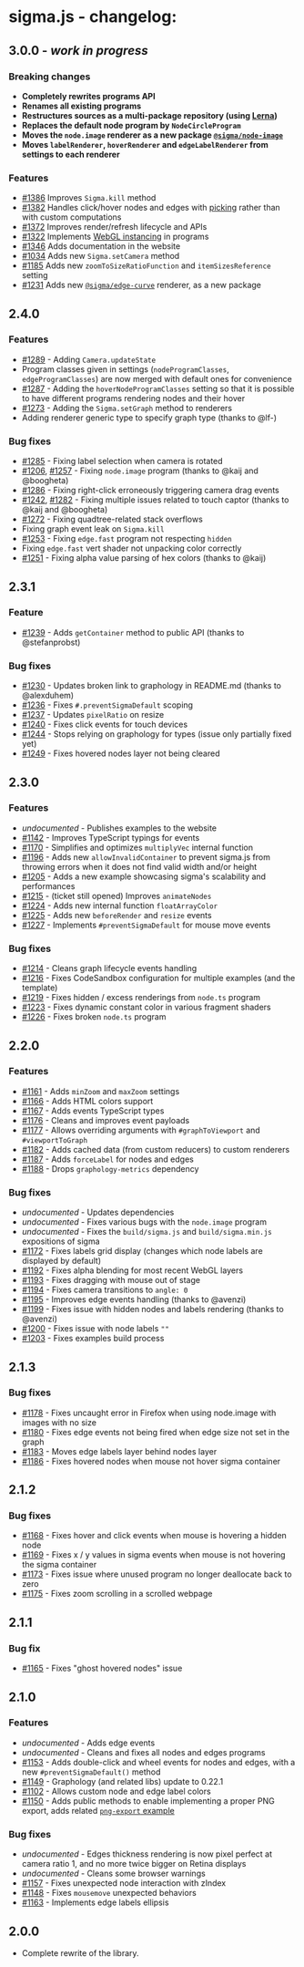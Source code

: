 # sigma.js - changelog:

## 3.0.0 - _work in progress_

### Breaking changes

- **Completely rewrites programs API**
- **Renames all existing programs**
- **Restructures sources as a multi-package repository (using [Lerna](https://lerna.js.org/))**
- **Replaces the default node program by `NodeCircleProgram`**
- **Moves the `node.image` renderer as a new package [`@sigma/node-image`](https://www.npmjs.com/package/@sigma/node-image)**
- **Moves `labelRenderer`, `hoverRenderer` and `edgeLabelRenderer` from settings to each renderer**

### Features

- [#1386](https://github.com/jacomyal/sigma.js/issues/1386) Improves `Sigma.kill` method
- [#1382](https://github.com/jacomyal/sigma.js/issues/1382) Handles click/hover nodes and edges with [picking](https://webglfundamentals.org/webgl/lessons/webgl-picking.html) rather than with custom computations
- [#1372](https://github.com/jacomyal/sigma.js/issues/1372) Improves render/refresh lifecycle and APIs
- [#1322](https://github.com/jacomyal/sigma.js/issues/1322) Implements [WebGL instancing](https://developer.mozilla.org/en-US/docs/Web/API/WebGL2RenderingContext/drawArraysInstanced) in programs
- [#1346](https://github.com/jacomyal/sigma.js/issues/1346) Adds documentation in the website
- [#1034](https://github.com/jacomyal/sigma.js/issues/1034) Adds new `Sigma.setCamera` method
- [#1185](https://github.com/jacomyal/sigma.js/issues/1185) Adds new `zoomToSizeRatioFunction` and `itemSizesReference` setting
- [#1231](https://github.com/jacomyal/sigma.js/issues/1231) Adds new [`@sigma/edge-curve`](https://www.npmjs.com/package/@sigma/edge-curve) renderer, as a new package

## 2.4.0

### Features

- [#1289](https://github.com/jacomyal/sigma.js/issues/1289) - Adding `Camera.updateState`
- Program classes given in settings (`nodeProgramClasses`, `edgeProgramClasses`) are now merged with default ones for convenience
- [#1287](https://github.com/jacomyal/sigma.js/pull/1287) - Adding the `hoverNodeProgramClasses` setting so that it is possible to have different programs rendering nodes and their hover
- [#1273](https://github.com/jacomyal/sigma.js/issues/1273) - Adding the `Sigma.setGraph` method to renderers
- Adding renderer generic type to specify graph type (thanks to @lf-)

### Bug fixes

- [#1285](https://github.com/jacomyal/sigma.js/issues/1285) - Fixing label selection when camera is rotated
- [#1206](https://github.com/jacomyal/sigma.js/pull/1206), [#1257](https://github.com/jacomyal/sigma.js/issues/1257) - Fixing `node.image` program (thanks to @kaij and @boogheta)
- [#1286](https://github.com/jacomyal/sigma.js/issues/1286) - Fixing right-click erroneously triggering camera drag events
- [#1242](https://github.com/jacomyal/sigma.js/pull/1242), [#1282](https://github.com/jacomyal/sigma.js/pull/1282) - Fixing multiple issues related to touch captor (thanks to @kaij and @boogheta)
- [#1272](https://github.com/jacomyal/sigma.js/issues/1272) - Fixing quadtree-related stack overflows
- Fixing graph event leak on `Sigma.kill`
- [#1253](https://github.com/jacomyal/sigma.js/issues/1253) - Fixing `edge.fast` program not respecting `hidden`
- Fixing `edge.fast` vert shader not unpacking color correctly
- [#1251](https://github.com/jacomyal/sigma.js/pull/1251) - Fixing alpha value parsing of hex colors (thanks to @kaij)

## 2.3.1

### Feature

- [#1239](https://github.com/jacomyal/sigma.js/pull/1239) - Adds `getContainer` method to public API (thanks to @stefanprobst)

### Bug fixes

- [#1230](https://github.com/jacomyal/sigma.js/pull/1230) - Updates broken link to graphology in README.md (thanks to @alexduhem)
- [#1236](https://github.com/jacomyal/sigma.js/issues/1236) - Fixes `#.preventSigmaDefault` scoping
- [#1237](https://github.com/jacomyal/sigma.js/issues/1237) - Updates `pixelRatio` on resize
- [#1240](https://github.com/jacomyal/sigma.js/issues/1240) - Fixes click events for touch devices
- [#1244](https://github.com/jacomyal/sigma.js/issues/1244) - Stops relying on graphology for types (issue only partially fixed yet)
- [#1249](https://github.com/jacomyal/sigma.js/issues/1249) - Fixes hovered nodes layer not being cleared

## 2.3.0

### Features

- _undocumented_ - Publishes examples to the website
- [#1142](https://github.com/jacomyal/sigma.js/issues/1142) - Improves TypeScript typings for events
- [#1170](https://github.com/jacomyal/sigma.js/issues/1170) - Simplifies and optimizes `multiplyVec` internal function
- [#1196](https://github.com/jacomyal/sigma.js/issues/1196) - Adds new `allowInvalidContainer` to prevent sigma.js from throwing errors when it does not find valid width and/or height
- [#1205](https://github.com/jacomyal/sigma.js/issues/1205) - Adds a new example showcasing sigma's scalability and performances
- [#1215](https://github.com/jacomyal/sigma.js/issues/1215) - (ticket still opened) Improves `animateNodes`
- [#1224](https://github.com/jacomyal/sigma.js/issues/1224) - Adds new internal function `floatArrayColor`
- [#1225](https://github.com/jacomyal/sigma.js/issues/1225) - Adds new `beforeRender` and `resize` events
- [#1227](https://github.com/jacomyal/sigma.js/issues/1227) - Implements `#preventSigmaDefault` for mouse move events

### Bug fixes

- [#1214](https://github.com/jacomyal/sigma.js/issues/1214) - Cleans graph lifecycle events handling
- [#1216](https://github.com/jacomyal/sigma.js/issues/1216) - Fixes CodeSandbox configuration for multiple examples (and the template)
- [#1219](https://github.com/jacomyal/sigma.js/issues/1219) - Fixes hidden / excess renderings from `node.ts` program
- [#1223](https://github.com/jacomyal/sigma.js/issues/1223) - Fixes dynamic constant color in various fragment shaders
- [#1226](https://github.com/jacomyal/sigma.js/issues/1226) - Fixes broken `node.ts` program

## 2.2.0

### Features

- [#1161](https://github.com/jacomyal/sigma.js/issues/1161) - Adds `minZoom` and `maxZoom` settings
- [#1166](https://github.com/jacomyal/sigma.js/issues/1166) - Adds HTML colors support
- [#1167](https://github.com/jacomyal/sigma.js/issues/1167) - Adds events TypeScript types
- [#1176](https://github.com/jacomyal/sigma.js/issues/1176) - Cleans and improves event payloads
- [#1177](https://github.com/jacomyal/sigma.js/issues/1177) - Allows overriding arguments with `#graphToViewport` and `#viewportToGraph`
- [#1182](https://github.com/jacomyal/sigma.js/issues/1182) - Adds cached data (from custom reducers) to custom renderers
- [#1187](https://github.com/jacomyal/sigma.js/issues/1187) - Adds `forceLabel` for nodes and edges
- [#1188](https://github.com/jacomyal/sigma.js/issues/1188) - Drops `graphology-metrics` dependency

### Bug fixes

- _undocumented_ - Updates dependencies
- _undocumented_ - Fixes various bugs with the `node.image` program
- _undocumented_ - Fixes the `build/sigma.js` and `build/sigma.min.js` expositions of sigma
- [#1172](https://github.com/jacomyal/sigma.js/issues/1172) - Fixes labels grid display (changes which node labels are displayed by default)
- [#1192](https://github.com/jacomyal/sigma.js/issues/1192) - Fixes alpha blending for most recent WebGL layers
- [#1193](https://github.com/jacomyal/sigma.js/issues/1193) - Fixes dragging with mouse out of stage
- [#1194](https://github.com/jacomyal/sigma.js/issues/1194) - Fixes camera transitions to `angle: 0`
- [#1195](https://github.com/jacomyal/sigma.js/issues/1195) - Improves edge events handling (thanks to @avenzi)
- [#1199](https://github.com/jacomyal/sigma.js/issues/1199) - Fixes issue with hidden nodes and labels rendering (thanks to @avenzi)
- [#1200](https://github.com/jacomyal/sigma.js/issues/1200) - Fixes issue with node labels `""`
- [#1203](https://github.com/jacomyal/sigma.js/issues/1203) - Fixes examples build process

## 2.1.3

### Bug fixes

- [#1178](https://github.com/jacomyal/sigma.js/issues/1178) - Fixes uncaught error in Firefox when using node.image with images with no size
- [#1180](https://github.com/jacomyal/sigma.js/issues/1180) - Fixes edge events not being fired when edge size not set in the graph
- [#1183](https://github.com/jacomyal/sigma.js/issues/1183) - Moves edge labels layer behind nodes layer
- [#1186](https://github.com/jacomyal/sigma.js/issues/1186) - Fixes hovered nodes when mouse not hover sigma container

## 2.1.2

### Bug fixes

- [#1168](https://github.com/jacomyal/sigma.js/issues/1168) - Fixes hover and click events when mouse is hovering a hidden node
- [#1169](https://github.com/jacomyal/sigma.js/issues/1169) - Fixes x / y values in sigma events when mouse is not hovering the sigma container
- [#1173](https://github.com/jacomyal/sigma.js/issues/1173) - Fixes issue where unused program no longer deallocate back to zero
- [#1175](https://github.com/jacomyal/sigma.js/issues/1175) - Fixes zoom scrolling in a scrolled webpage

## 2.1.1

### Bug fix

- [#1165](https://github.com/jacomyal/sigma.js/issues/1165) - Fixes "ghost hovered nodes" issue

## 2.1.0

### Features

- _undocumented_ - Adds edge events
- _undocumented_ - Cleans and fixes all nodes and edges programs
- [#1153](https://github.com/jacomyal/sigma.js/issues/1153) - Adds double-click and wheel events for nodes and edges, with a new `#preventSigmaDefault()` method
- [#1149](https://github.com/jacomyal/sigma.js/issues/1149) - Graphology (and related libs) update to 0.22.1
- [#1102](https://github.com/jacomyal/sigma.js/issues/1102) - Allows custom node and edge label colors
- [#1150](https://github.com/jacomyal/sigma.js/issues/1150) - Adds public methods to enable implementing a proper PNG export, adds related [`png-export` example](https://codesandbox.io/s/github/jacomyal/sigma.js/tree/main/examples/png-snapshot)

### Bug fixes

- _undocumented_ - Edges thickness rendering is now pixel perfect at camera ratio 1, and no more twice bigger on Retina displays
- _undocumented_ - Cleans some browser warnings
- [#1157](https://github.com/jacomyal/sigma.js/issues/1157) - Fixes unexpected node interaction with zIndex
- [#1148](https://github.com/jacomyal/sigma.js/issues/1148) - Fixes `mousemove` unexpected behaviors
- [#1163](https://github.com/jacomyal/sigma.js/issues/1163) - Implements edge labels ellipsis

## 2.0.0

- Complete rewrite of the library.
